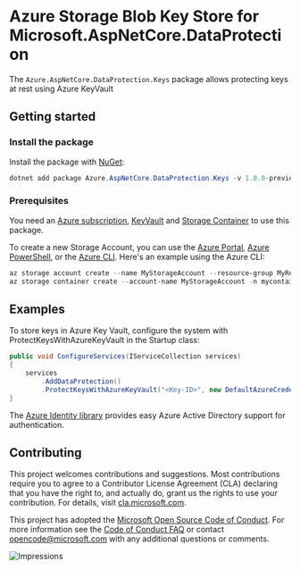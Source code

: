 # Azure Storage Blob Key Store for Microsoft.AspNetCore.DataProtection

The `Azure.AspNetCore.DataProtection.Keys` package allows protecting keys at rest using Azure KeyVault 

## Getting started

### Install the package

Install the package with [NuGet][nuget]:

```Powershell
dotnet add package Azure.AspNetCore.DataProtection.Keys -v 1.0.0-preview.1
```

### Prerequisites

You need an [Azure subscription][azure_sub],
[KeyVault][storage_account_docs] and [Storage Container][storage_container_docs] to use this package.

To create a new Storage Account, you can use the [Azure Portal][storage_account_create_portal],
[Azure PowerShell][storage_account_create_ps], or the [Azure CLI][storage_account_create_cli].
Here's an example using the Azure CLI:

```Powershell
az storage account create --name MyStorageAccount --resource-group MyResourceGroup --location westus --sku Standard_LRS
az storage container create --account-name MyStorageAccount -n mycontainer
```

## Examples

To store keys in Azure Key Vault, configure the system with ProtectKeysWithAzureKeyVault in the Startup class:

```C# Snippet:IdentityAuth
public void ConfigureServices(IServiceCollection services)
{
    services
        .AddDataProtection()
        .ProtectKeysWithAzureKeyVault("<Key-ID>", new DefaultAzureCredential());
}
```

The [Azure Identity library][identity] provides easy Azure Active Directory support for authentication.

## Contributing

This project welcomes contributions and suggestions.  Most contributions require
you to agree to a Contributor License Agreement (CLA) declaring that you have
the right to, and actually do, grant us the rights to use your contribution. For
details, visit [cla.microsoft.com][cla].

This project has adopted the [Microsoft Open Source Code of Conduct][coc].
For more information see the [Code of Conduct FAQ][coc_faq]
or contact [opencode@microsoft.com][coc_contact] with any
additional questions or comments.

![Impressions](https://azure-sdk-impressions.azurewebsites.net/api/impressions/azure-sdk-for-net%2Fsdk%2Fextensions%2FAzure.AspNetCore.DataProtection.Keys%2FREADME.png)

<!-- LINKS -->
[source]: https://github.com/Azure/azure-sdk-for-net/tree/master/sdk/extensions/Azure.AspNetCore.DataProtection.Keys/src
[package]: https://www.nuget.org/packages/Azure.AspNetCore.DataProtection.Keys/
[docs]: https://docs.microsoft.com/dotnet/api/Azure.AspNetCore.DataProtection.Keys
[nuget]: https://www.nuget.org/
[storage_account_docs]: https://docs.microsoft.com/azure/storage/common/storage-account-overview
[storage_account_create_ps]: https://docs.microsoft.com/azure/storage/common/storage-quickstart-create-account?tabs=azure-powershell
[storage_account_create_cli]: https://docs.microsoft.com/azure/storage/common/storage-quickstart-create-account?tabs=azure-cli
[storage_account_create_portal]: https://docs.microsoft.com/azure/storage/common/storage-quickstart-create-account?tabs=azure-portal
[storage_container_docs]: https://docs.microsoft.com/en-us/azure/storage/blobs/storage-blobs-introduction#containers
[azure_cli]: https://docs.microsoft.com/cli/azure
[azure_sub]: https://azure.microsoft.com/free/
[identity]: https://github.com/Azure/azure-sdk-for-net/tree/master/sdk/identity/Azure.Identity/README.md
[storage_ad]: https://docs.microsoft.com/azure/storage/common/storage-auth-aad
[storage_ad_sample]: samples/Sample02c_Auth_ActiveDirectory.cs
[RequestFailedException]: https://github.com/Azure/azure-sdk-for-net/tree/master/sdk/core/Azure.Core/src/RequestFailedException.cs
[error_codes]: https://docs.microsoft.com/rest/api/storageservices/blob-service-error-codes
[samples]: samples/
[storage_contrib]: ../CONTRIBUTING.md
[cla]: https://cla.microsoft.com
[coc]: https://opensource.microsoft.com/codeofconduct/
[coc_faq]: https://opensource.microsoft.com/codeofconduct/faq/
[coc_contact]: mailto:opencode@microsoft.com